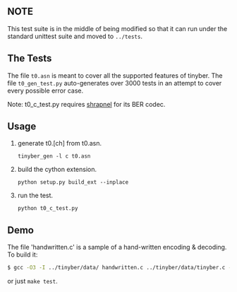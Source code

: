 
NOTE
----

This test suite is in the middle of being modified so that it can run under the
standard unittest suite and moved to ``../tests``.

The Tests
---------

The file ``t0.asn`` is meant to cover all the supported features of tinyber.
The file ``t0_gen_test.py`` auto-generates over 3000 tests in an attempt to
cover every possible error case.

Note: t0_c_test.py requires [shrapnel](https://github.com/ironport/shrapnel) for its BER codec.

Usage
-----

1. generate t0.[ch] from t0.asn.

    ``tinyber_gen -l c t0.asn``

2. build the cython extension.

    ``python setup.py build_ext --inplace``

3. run the test.

    ``python t0_c_test.py``



Demo
----

The file 'handwritten.c' is a sample of a hand-written encoding & decoding.
To build it:

```bash
$ gcc -O3 -I ../tinyber/data/ handwritten.c ../tinyber/data/tinyber.c -o handwritten
```

or just ``make test``.
